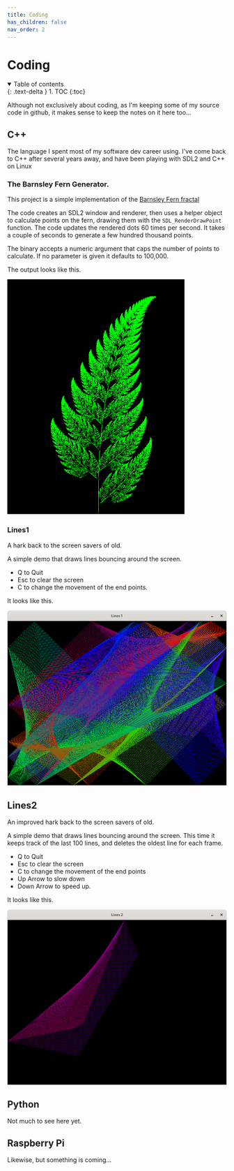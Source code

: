 ```yaml
---
title: Coding
has_children: false
nav_order: 2
---
```

# Coding

<details open markdown="block">
  <summary>
    Table of contents
  </summary>
  {: .text-delta }
1. TOC
{:toc}
</details>

Although not exclusively about coding, as I'm keeping some of my source code in github, it makes sense to keep the notes on it here too...
## C++
The language I spent most of my software dev career using. I've come back to C++ after several years away, and have been playing with SDL2 and C++ on Linux
### The Barnsley Fern Generator.
This project is a simple implementation of the [Barnsley Fern fractal](https://en.wikipedia.org/wiki/Barnsley_fern)

The code creates an SDL2 window and renderer, then uses a helper object to calculate points on the fern, drawing them with the `SDL_RenderDrawPoint` function. The code updates the rendered dots 60 times per second. It takes a couple of seconds to generate a few hundred thousand points.

The binary accepts a numeric argument that caps the number of points to calculate. If no parameter is given it defaults to 100,000.

The output looks like this.

![Fern Image](/assets/images/fern.png)

### Lines1

A hark back to the screen savers of old. 

A simple demo that draws lines bouncing around the screen.

* Q to Quit
* Esc to clear the screen
* C to change the movement of the end points.

It looks like this.

![Lines1 Image](/assets/images/Lines1.png)

## Lines2

An improved hark back to the screen savers of old. 

A simple demo that draws lines bouncing around the screen. This time it keeps track of the last 100 lines, and deletes the oldest line for each frame.

* Q to Quit
* Esc to clear the screen
* C to change the movement of the end points
* Up Arrow to slow down
* Down Arrow to speed up.

It looks like this.

![Lines2 Image](/assets/images/Lines2.png)

## Python

Not much to see here yet.

## Raspberry Pi

Likewise, but something is coming...

